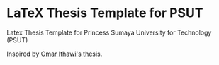 # LaTeX Thesis Template for PSUT

Latex Thesis Template for Princess Sumaya University for Technology (PSUT)

Inspired by [Omar Ithawi's thesis](https://github.com/OmarIthawi/omar-ithawi-msc-thesis).

